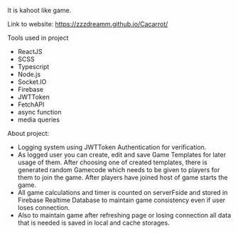 It is kahoot like game.

Link to website: https://zzzdreamm.github.io/Cacarrot/

Tools used in project
- ReactJS
- SCSS
- Typescript
- Node.js
- Socket.IO
- Firebase
- JWTToken
- FetchAPI
- async function
- media queries
  
About project:
- Logging system using JWTToken Authentication for verification.
- As logged user you can create, edit and save Game Templates for later usage of them.
After choosing one of created templates, there is generated random Gamecode which
needs to be given to players for them to join the game. After players have joined host
of game starts the game.
- All game calculations and timer is counted on serverFside and stored in Firebase
Realtime Database to maintain game consistency even if user loses connection.
- Also to maintain game after refreshing page or losing connection all data that is
needed is saved in local and cache storages.


